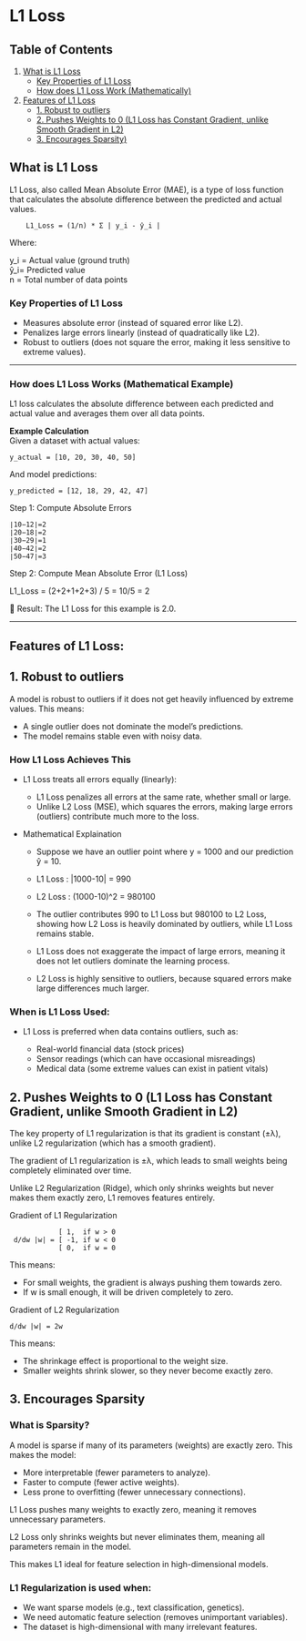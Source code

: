 # L1 Loss

## Table of Contents
1. [What is L1 Loss](#what-is-l1-loss)
   - [Key Properties of L1 Loss](#key-properties-of-l1-loss)  
   - [How does L1 Loss Work (Mathematically)](#how-does-l1-loss-works-mathematical-example)
2. [Features of L1 Loss](#features-of-l1-loss)
   - [1. Robust to outliers](#l1-regularization-lasso)
   - [2. Pushes Weights to 0 (L1 Loss has Constant Gradient, unlike Smooth Gradient in L2)](#2-pushes-weights-to-0-l1-loss-has-constant-gradient-unlike-smooth-gradient-in-l2)
   - [3. Encourages Sparsity)](#3-encourages-sparsity)



## What is L1 Loss

L1 Loss, also called Mean Absolute Error (MAE), is a type of loss function that calculates the absolute difference between the predicted and actual values.

        L1_Loss = (1/n) * Σ | y_i - ŷ_i |

Where:

y_i = Actual value (ground truth)  
ŷ_i= Predicted value  
n = Total number of data points

### Key Properties of L1 Loss

* Measures absolute error (instead of squared error like L2).
* Penalizes large errors linearly (instead of quadratically like L2).
* Robust to outliers (does not square the error, making it less sensitive to extreme values).

---

### How does L1 Loss Works (Mathematical Example)

L1 loss calculates the absolute difference between each predicted and actual value and averages them over all data points.

**Example Calculation**  
Given a dataset with actual values:

    y_actual = [10, 20, 30, 40, 50]

And model predictions:

    y_predicted = [12, 18, 29, 42, 47]

Step 1: Compute Absolute Errors


    ∣10−12∣=2
    ∣20−18∣=2
    ∣30−29∣=1
    ∣40−42∣=2
    ∣50−47∣=3
    

Step 2: Compute Mean Absolute Error (L1 Loss)

L1_Loss = (2+2+1+2+3) / 5 = 10/5 = 2  

📌 Result: The L1 Loss for this example is 2.0.

---


## Features of L1 Loss:

## 1. Robust to outliers

A model is robust to outliers if it does not get heavily influenced by extreme values. This means: 

* A single outlier does not dominate the model’s predictions.
* The model remains stable even with noisy data.

### How L1 Loss Achieves This

* L1 Loss treats all errors equally (linearly):
    * L1 Loss penalizes all errors at the same rate, whether small or large.
    * Unlike L2 Loss (MSE), which squares the errors, making large errors (outliers) contribute much more to the loss.

* Mathematical Explaination
    * Suppose we have an outlier point where y = 1000 and our prediction ŷ = 10.

    * L1 Loss : |1000-10| = 990
    * L2 Loss : (1000-10)^2 = 980100

    * The outlier contributes 990 to L1 Loss but 980100 to L2 Loss, showing how L2 Loss is heavily dominated by outliers, while L1 Loss remains stable.
    * L1 Loss does not exaggerate the impact of large errors, meaning it does not let outliers dominate the learning process.
    * L2 Loss is highly sensitive to outliers, because squared errors make large differences much larger.

### When is L1 Loss Used:
* L1 Loss is preferred when data contains outliers, such as:

    * Real-world financial data (stock prices)
    * Sensor readings (which can have occasional misreadings)
    * Medical data (some extreme values can exist in patient vitals)


## 2. Pushes Weights to 0 (L1 Loss has Constant Gradient, unlike Smooth Gradient in L2)

The key property of L1 regularization is that its gradient is constant (±λ), unlike L2 regularization (which has a smooth gradient).

The gradient of L1 regularization is ±λ, which leads to small weights being completely eliminated over time.

Unlike L2 Regularization (Ridge), which only shrinks weights but never makes them exactly zero, L1 removes features entirely.

Gradient of L1 Regularization

                [ 1,  if w > 0
     ​d/dw |w| = [ -1, if w < 0
                [ 0,  if w = 0  

This means:

* For small weights, the gradient is always pushing them towards zero.
* If w is small enough, it will be driven completely to zero.


Gradient of L2 Regularization

    d/dw |w| = 2w


This means:

* The shrinkage effect is proportional to the weight size.
* Smaller weights shrink slower, so they never become exactly zero.

## 3. Encourages Sparsity

### What is Sparsity?

A model is sparse if many of its parameters (weights) are exactly zero. This makes the model:

* More interpretable (fewer parameters to analyze).
* Faster to compute (fewer active weights).
* Less prone to overfitting (fewer unnecessary connections).

L1 Loss pushes many weights to exactly zero, meaning it removes unnecessary parameters.

L2 Loss only shrinks weights but never eliminates them, meaning all parameters remain in the model.

This makes L1 ideal for feature selection in high-dimensional models.

### L1 Regularization is used when:

* We want sparse models (e.g., text classification, genetics).
* We need automatic feature selection (removes unimportant variables).
* The dataset is high-dimensional with many irrelevant features.

